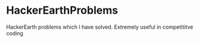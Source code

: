 # HackerEarthProblems
HackerEarth problems which I have solved.
Extremely useful in competititve coding
